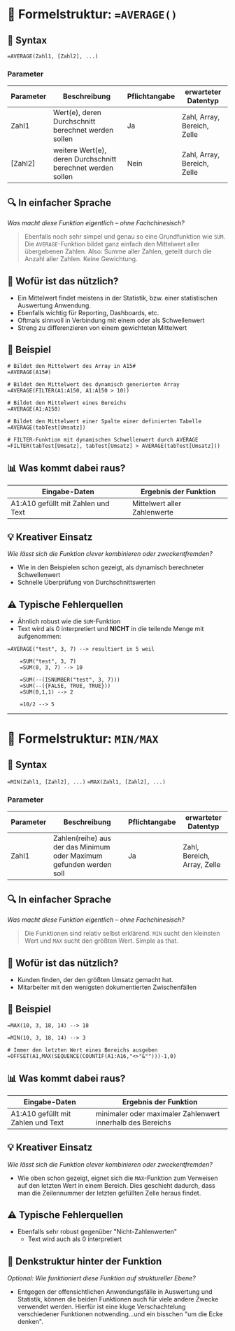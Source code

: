 
# 📄 Formelstruktur: `=AVERAGE()`

## 🔹 Syntax
`=AVERAGE(Zahl1, [Zahl2], ...)`

### Parameter

| Parameter | Beschreibung                                                | Pflichtangabe | erwarteter Datentyp         |
| --------- | ----------------------------------------------------------- | ------------- | --------------------------- |
| Zahl1     | Wert(e), deren Durchschnitt berechnet werden sollen         | Ja            | Zahl, Array, Bereich, Zelle |
| \[Zahl2]  | weitere Wert(e), deren Durchschnitt berechnet werden sollen | Nein          | Zahl, Array, Bereich, Zelle |

## 🔍 In einfacher Sprache
*Was macht diese Funktion eigentlich – ohne Fachchinesisch?*
> Ebenfalls noch sehr simpel und genau so eine Grundfunktion wie `SUM`. Die `AVERAGE`-Funktion bildet ganz einfach den Mittelwert aller übergebenen Zahlen. Also: Summe aller Zahlen, geteilt durch die Anzahl aller Zahlen. Keine Gewichtung.

## 📌 Wofür ist das nützlich?
- Ein Mittelwert findet meistens in der Statistik, bzw. einer statistischen Auswertung Anwendung.
- Ebenfalls wichtig für Reporting, Dashboards, etc.
- Oftmals sinnvoll in Verbindung mit einem oder als Schwellenwert
- Streng zu differenzieren von einem gewichteten Mittelwert

## 🔢 Beispiel
```excel
# Bildet den Mittelwert des Array in A15#
=AVERAGE(A15#) 

# Bildet den Mittelwert des dynamisch generierten Array
=AVERAGE(FILTER(A1:A150, A1:A150 > 10))

# Bildet den Mittelwert eines Bereichs
=AVERAGE(A1:A150)

# Bildet den Mittelwert einer Spalte einer definierten Tabelle
=AVERAGE(tabTest[Umsatz])

# FILTER-Funktion mit dynamischen Schwellenwert durch AVERAGE
=FILTER(tabTest[Umsatz], tabTest[Umsatz] > AVERAGE(tabTest[Umsatz]))
```

## 📊 Was kommt dabei raus?
| Eingabe-Daten                      | Ergebnis der Funktion        |
| ---------------------------------- | ---------------------------- |
| A1:A10 gefüllt mit Zahlen und Text | Mittelwert aller Zahlenwerte |

## 💡 Kreativer Einsatz
*Wie lässt sich die Funktion clever kombinieren oder zweckentfremden?*
- Wie in den Beispielen schon gezeigt, als dynamisch berechneter Schwellenwert
- Schnelle Überprüfung von Durchschnittswerten

## ⚠ Typische Fehlerquellen
- Ähnlich robust wie die `SUM`-Funktion
- Text wird als 0 interpretiert und **NICHT** in die teilende Menge mit aufgenommen:
```
=AVERAGE("test", 3, 7) --> resultiert in 5 weil

	=SUM("test", 3, 7)
	=SUM(0, 3, 7) --> 10
	
	=SUM(--(ISNUMBER("test", 3, 7)))
	=SUM(--({FALSE, TRUE, TRUE}))
	=SUM(0,1,1) --> 2
	
	=10/2 --> 5
```

___

# 📄 Formelstruktur: `MIN/MAX`

## 🔹 Syntax
`=MIN(Zahl1, [Zahl2], ...)`
`=MAX(Zahl1, [Zahl2], ...)`


### Parameter

| Parameter | Beschreibung                                                        | Pflichtangabe | erwarteter Datentyp         |
| --------- | ------------------------------------------------------------------- | ------------- | --------------------------- |
| Zahl1     | Zahlen(reihe) aus der das Minimum oder Maximum gefunden werden soll | Ja            | Zahl, Bereich, Array, Zelle |

## 🔍 In einfacher Sprache
*Was macht diese Funktion eigentlich – ohne Fachchinesisch?*
> Die Funktionen sind relativ selbst erklärend. `MIN` sucht den kleinsten Wert und `MAX` sucht den größten Wert. Simple as that.

## 📌 Wofür ist das nützlich?
- Kunden finden, der den größten Umsatz gemacht hat.
- Mitarbeiter mit den wenigsten dokumentierten Zwischenfällen

## 🔢 Beispiel
```excel
=MAX(10, 3, 18, 14) --> 18

=MIN(10, 3, 18, 14) --> 3

# Immer den letzten Wert eines Bereichs ausgeben
=OFFSET(A1,MAX(SEQUENCE(COUNTIF(A1:A16,"<>"&"")))-1,0)
```

## 📊 Was kommt dabei raus?
| Eingabe-Daten                      | Ergebnis der Funktion                                      |
| ---------------------------------- | ---------------------------------------------------------- |
| A1:A10 gefüllt mit Zahlen und Text | minimaler oder maximaler Zahlenwert innerhalb des Bereichs |

## 💡 Kreativer Einsatz
*Wie lässt sich die Funktion clever kombinieren oder zweckentfremden?*
- Wie oben schon gezeigt, eignet sich die `MAX`-Funktion zum Verweisen auf den letzten Wert in einem Bereich. Dies geschieht dadurch, dass man die Zeilennummer der letzten gefüllten Zelle heraus findet.

## ⚠ Typische Fehlerquellen
- Ebenfalls sehr robust gegenüber "Nicht-Zahlenwerten"
	- Text wird auch als 0 interpretiert

## 🧠 Denkstruktur hinter der Funktion
*Optional: Wie funktioniert diese Funktion auf struktureller Ebene?*
- Entgegen der offensichtlichen Anwendungsfälle in Auswertung und Statistik, können die beiden Funktionen auch für viele andere Zwecke verwendet werden. Hierfür ist eine kluge Verschachtelung verschiedener Funktionen notwending...und ein bisschen "um die Ecke denken".
